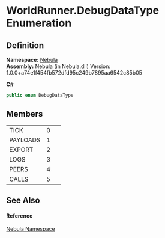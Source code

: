 # WorldRunner.DebugDataType Enumeration




## Definition
**Namespace:** <a href="N_Nebula">Nebula</a>  
**Assembly:** Nebula (in Nebula.dll) Version: 1.0.0+a74e1f454fb572dfd95c249b7895aa6542c85b05

**C#**
``` C#
public enum DebugDataType
```



## Members
<table>
<tr>
<td>TICK</td>
<td>0</td>
<td> </td></tr>
<tr>
<td>PAYLOADS</td>
<td>1</td>
<td> </td></tr>
<tr>
<td>EXPORT</td>
<td>2</td>
<td> </td></tr>
<tr>
<td>LOGS</td>
<td>3</td>
<td> </td></tr>
<tr>
<td>PEERS</td>
<td>4</td>
<td> </td></tr>
<tr>
<td>CALLS</td>
<td>5</td>
<td> </td></tr>
</table>

## See Also


#### Reference
<a href="N_Nebula">Nebula Namespace</a>  
